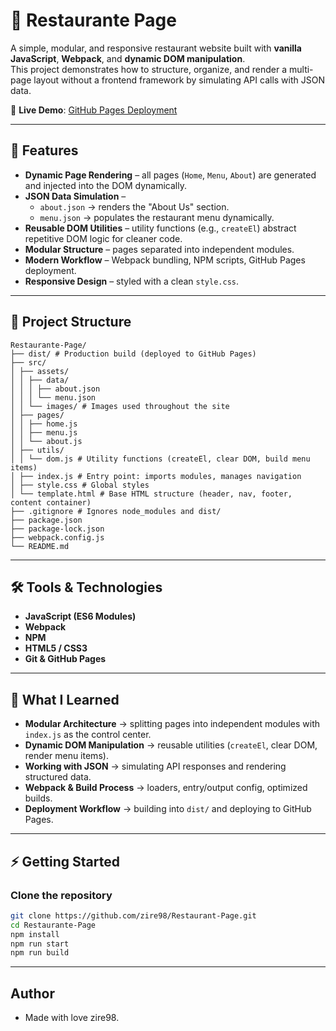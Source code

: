 # 🍴 Restaurante Page

A simple, modular, and responsive restaurant website built with **vanilla JavaScript**, **Webpack**, and **dynamic DOM manipulation**.  
This project demonstrates how to structure, organize, and render a multi-page layout without a frontend framework by simulating API calls with JSON data.  

🔗 **Live Demo**: [GitHub Pages Deployment](https://zire98.github.io/Restaurant-Page/)  


---

## 🚀 Features  

- **Dynamic Page Rendering** – all pages (`Home`, `Menu`, `About`) are generated and injected into the DOM dynamically.  
- **JSON Data Simulation** –  
  - `about.json` → renders the "About Us" section.  
  - `menu.json` → populates the restaurant menu dynamically.  
- **Reusable DOM Utilities** – utility functions (e.g., `createEl`) abstract repetitive DOM logic for cleaner code.  
- **Modular Structure** – pages separated into independent modules.  
- **Modern Workflow** – Webpack bundling, NPM scripts, GitHub Pages deployment.  
- **Responsive Design** – styled with a clean `style.css`.  

---

## 📂 Project Structure  
```
Restaurante-Page/
├── dist/ # Production build (deployed to GitHub Pages)
├── src/
│ ├── assets/
│ │ ├── data/
│ │ │ ├── about.json
│ │ │ └── menu.json
│ │ └── images/ # Images used throughout the site
│ ├── pages/
│ │ ├── home.js
│ │ ├── menu.js
│ │ └── about.js
│ ├── utils/
│ │ └── dom.js # Utility functions (createEl, clear DOM, build menu items)
│ ├── index.js # Entry point: imports modules, manages navigation
│ ├── style.css # Global styles
│ └── template.html # Base HTML structure (header, nav, footer, content container)
├── .gitignore # Ignores node_modules and dist/
├── package.json
├── package-lock.json
├── webpack.config.js
└── README.md
```

---

## 🛠️ Tools & Technologies  

- **JavaScript (ES6 Modules)**  
- **Webpack**  
- **NPM**  
- **HTML5 / CSS3**  
- **Git & GitHub Pages**  

---

## 📖 What I Learned  

- **Modular Architecture** → splitting pages into independent modules with `index.js` as the control center.  
- **Dynamic DOM Manipulation** → reusable utilities (`createEl`, clear DOM, render menu items).  
- **Working with JSON** → simulating API responses and rendering structured data.  
- **Webpack & Build Process** → loaders, entry/output config, optimized builds.  
- **Deployment Workflow** → building into `dist/` and deploying to GitHub Pages.  

---

## ⚡ Getting Started  

### Clone the repository  
```bash
git clone https://github.com/zire98/Restaurant-Page.git
cd Restaurante-Page
npm install
npm run start
npm run build
```

---

## Author 

- Made with love zire98.

